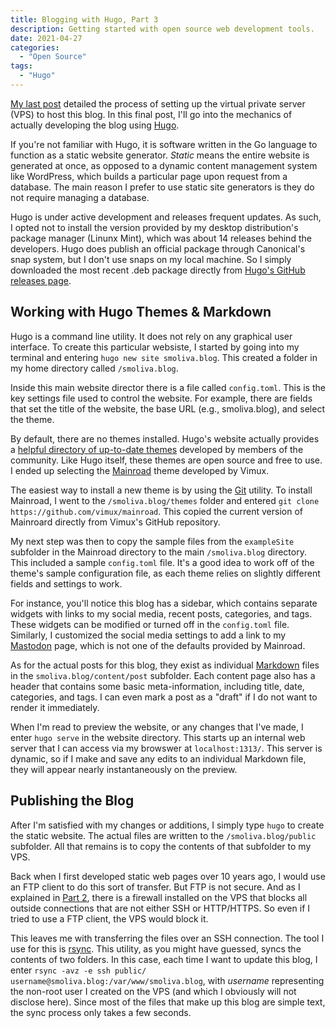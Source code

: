 ```yaml
---
title: Blogging with Hugo, Part 3
description: Getting started with open source web development tools.
date: 2021-04-27
categories:
  - "Open Source"
tags:
  - "Hugo"
---
```


[My last post](https://www.smoliva.blog/post/blogging-with-hugo-2/) detailed the process of setting up the virtual private server (VPS) to host this blog. In this final post, I'll go into the mechanics of actually developing the blog using [Hugo](https://gohuo.io).

If you're not familiar with Hugo, it is software written in the Go language to function as a static website generator. *Static* means the entire website is generated at once, as opposed to a dynamic content management system like WordPress, which builds a particular page upon request from a database. The main reason I prefer to use static site generators is they do not require managing a database.

Hugo is under active development and releases frequent updates. As such, I opted not to install the version provided by my desktop distribution's package manager (Linunx Mint), which was about 14 releases behind the developers. Hugo does publish an official package through Canonical's snap system, but I don't use snaps on my local machine. So I simply downloaded the most recent .deb package directly from [Hugo's GitHub releases page](https://github.com/gohugoio/hugo/releases). 

## Working with Hugo Themes & Markdown

Hugo is a command line utility. It does not rely on any graphical user interface. To create this particular websiste, I started by going into my terminal and entering ``hugo new site smoliva.blog``. This created a folder in my home directory called `/smoliva.blog`. 

Inside this main website director there is a file called ``config.toml``. This is the key settings file used to control the website. For example, there are fields that set the title of the website, the base URL (e.g., smoliva.blog), and select the theme. 

By default, there are no themes installed. Hugo's website actually provides a [helpful directory of up-to-date themes](https://themes.gohugo.io/) developed by members of the community. Like Hugo itself, these themes are open source and free to use. I ended up selecting the [Mainroad](https://github.com/vimux/mainroad/) theme developed by Vimux. 

The easiest way to install a new theme is by using the [Git](https://git-scm.com/) utility. To install Mainroad, I went to the ``/smoliva.blog/themes`` folder and entered ``git clone https://github.com/vimux/mainroad``. This copied the current version of Mainroard directly from Vimux's GitHub repository. 

My next step was then to copy the sample files from the ``exampleSite`` subfolder in the Mainroad directory to the main ``/smoliva.blog`` directory. This included a sample ``config.toml`` file. It's a good idea to work off of the theme's sample configuration file, as each theme relies on slightly different fields and settings to work. 

For instance, you'll notice this blog has a sidebar, which contains separate widgets with links to my social media, recent posts, categories, and tags. These widgets can be modified or turned off in the ``config.toml`` file. Similarly, I customized the social media settings to add a link to my [Mastodon](https://mastodon.social/@smoliva) page, which is not one of the defaults provided by Mainroad.

As for the actual posts for this blog, they exist as individual [Markdown](https://daringfireball.net/projects/markdown/) files in the ``smoliva.blog/content/post`` subfolder. Each content page also has a header that contains some basic meta-information, including title, date, categories, and tags. I can even mark a post as a "draft" if I do not want to render it immediately.

When I'm read to preview the website, or any changes that I've made, I enter ``hugo serve`` in the website directory. This starts up an internal web server that I can access via my browswer at ``localhost:1313/``. This server is dynamic, so if I make and save any edits to an individual Markdown file, they will appear nearly instantaneously on the preview.

## Publishing the Blog

After I'm satisfied with my changes or additions, I simply type ``hugo`` to create the static website. The actual files are written to the ``/smoliva.blog/public`` subfolder. All that remains is to copy the contents of that subfolder to my VPS.

Back when I first developed static web pages over 10 years ago, I would use an FTP client to do this sort of transfer. But FTP is not secure. And as I explained in [Part 2](https://www.smoliva.blog/post/blogging-with-hugo-2/), there is a firewall installed on the VPS that blocks all outside connections that are not either SSH or HTTP/HTTPS. So even if I tried to use a FTP client, the VPS would block it.

This leaves me with transferring the files over an SSH connection. The tool I use for this is [rsync](https://rsync.samba.org/). This utility, as you might have guessed, syncs the contents of two folders. In this case, each time I want to update this blog, I enter ``rsync -avz -e ssh public/ username@smoliva.blog:/var/www/smoliva.blog``, with *username* representing the non-root user I created on the VPS (and which I obviously will not disclose here). Since most of the files that make up this blog are simple text, the sync process only takes a few seconds.

